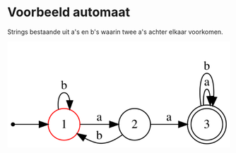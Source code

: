 # Voorbeeld automaat

Strings bestaande uit a's en b's waarin twee a's achter elkaar voorkomen. 

![Plaatje](./automaat/vbaa.svg)
